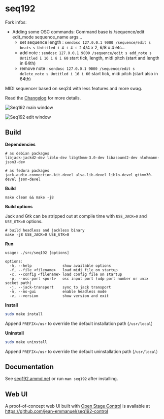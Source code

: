 # seq192

Fork infos:
- Adding some OSC commands:
  Command base is /sequence/edit edit_mode sequence_name args...
  - set sequence length : `sendosc 127.0.0.1 9000 /sequence/edit s beats s Untitled i 4 i 4 i 2` 4/4 x 2, 6/8 x 4 etc...
  - add note : `sendosc 127.0.0.1 9000 /sequence/edit s add_note s Untitled i 16 i 8 i 60` start tick, length, midi pitch (start and length in 64th)
  - remove note : `sendosc 127.0.0.1 9000 /sequence/edit s delete_note s Untitled i 16 i 60` start tick, midi pitch (start also in 64th)

MIDI sequencer based on seq24 with less features and more swag.

Read the [Changelog](CHANGELOG.md) for more details.

![Seq192 main window](https://user-images.githubusercontent.com/5261671/215058107-55ec762c-a9c7-488b-aff8-70c26bea93b7.png)

![Seq192 edit window](https://user-images.githubusercontent.com/5261671/215058105-f825167b-2d37-4296-a8d8-da17b280ee66.png)



## Build

**Dependencies**
```
# as debian packages
libjack-jackd2-dev liblo-dev libgtkmm-3.0-dev libasound2-dev nlohmann-json3-dev

# as fedora packages
jack-audio-connection-kit-devel alsa-lib-devel liblo-devel gtkmm30-devel json-devel
```

**Build**
```
make clean && make -j8
```

**Build options**

Jack and Gtk can be stripped out at compile time with `USE_JACK=0` and `USE_GTK=0` options.
```
# build headless and jackless binary
make -j8 USE_JACK=0 USE_GTK=0
```

**Run**

```
usage: ./src/seq192 [options]

options:
  -h, --help              show available options
  -f, --file <filename>   load midi file on startup
  -c, --config <filename> load config file on startup
  -p, --osc-port <port>   osc input port (udp port number or unix socket path)
  -j, --jack-transport    sync to jack transport
  -n, --no-gui            enable headless mode
  -v, --version           show version and exit
```

**Install**

```bash
sudo make install
```

Append `PREFIX=/usr` to override the default installation path (`/usr/local`)

**Uninstall**

```bash
sudo make uninstall
```

Append `PREFIX=/usr` to override the default uninstallation path (`/usr/local`)

## Documentation

See [seq192.ammd.net](https://seq192.ammd.net/) or run `man seq192` after installing.

## Web UI

A proof-of-concept web UI built with [Open Stage Control](https://openstagecontrol.ammd.net/) is available at https://github.com/jean-emmanuel/seq192-control
